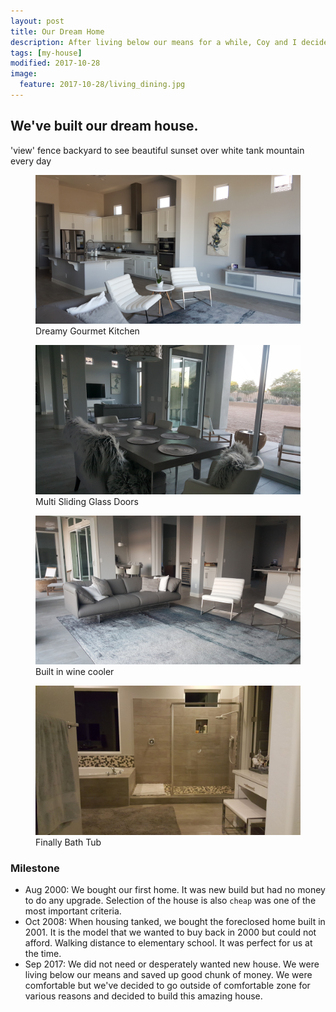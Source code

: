```yaml
---
layout: post
title: Our Dream Home
description: After living below our means for a while, Coy and I decided to go out of comfortable zone
tags: [my-house]
modified: 2017-10-28
image:
  feature: 2017-10-28/living_dining.jpg
---
```


## We've built our dream house.
'view' fence backyard to see beautiful sunset over white tank mountain every day

<figure class="full">
	<img src="/images/2017-10-28/kitchen.jpg" alt="">
	<figcaption>Dreamy Gourmet Kitchen</figcaption>
</figure>

<figure class="full">
	<img src="/images/2017-10-28/dining.jpg" alt="">
	<figcaption>Multi Sliding Glass Doors</figcaption>
</figure>

<figure class="full">
	<img src="/images/2017-10-28/living.jpg" alt="">
	<figcaption>Built in wine cooler</figcaption>
</figure>

<figure class="full">
	<img src="/images/2017-10-28/master_bath.jpg" alt="">
	<figcaption>Finally Bath Tub</figcaption>
</figure>



### Milestone
- Aug 2000: We bought our first home. It was new build but had no money to do any upgrade.
    Selection of the house is also `cheap` was one of the most important criteria.
- Oct 2008: When housing tanked, we bought the foreclosed home built in 2001. It is the model that we wanted to buy
back in 2000 but could not afford. Walking distance to elementary school. It was perfect for us at the time.
- Sep 2017: We did not need or desperately wanted new house. We were living below our means and saved up 
good chunk of money. We were comfortable but we've decided to go outside of comfortable zone for various reasons and
decided to build this amazing house.

